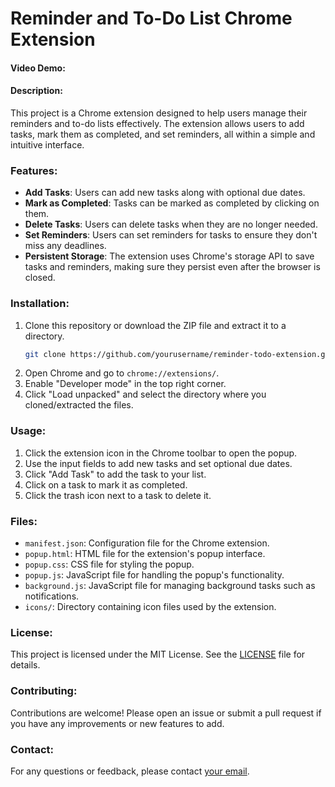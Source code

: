 # Reminder and To-Do List Chrome Extension
#### Video Demo:  <URL HERE>
#### Description:
This project is a Chrome extension designed to help users manage their reminders and to-do lists effectively. The extension allows users to add tasks, mark them as completed, and set reminders, all within a simple and intuitive interface.

### Features:
- **Add Tasks**: Users can add new tasks along with optional due dates.
- **Mark as Completed**: Tasks can be marked as completed by clicking on them.
- **Delete Tasks**: Users can delete tasks when they are no longer needed.
- **Set Reminders**: Users can set reminders for tasks to ensure they don't miss any deadlines.
- **Persistent Storage**: The extension uses Chrome's storage API to save tasks and reminders, making sure they persist even after the browser is closed.

### Installation:
1. Clone this repository or download the ZIP file and extract it to a directory.
    ```sh
    git clone https://github.com/yourusername/reminder-todo-extension.git
    ```
2. Open Chrome and go to `chrome://extensions/`.
3. Enable "Developer mode" in the top right corner.
4. Click "Load unpacked" and select the directory where you cloned/extracted the files.

### Usage:
1. Click the extension icon in the Chrome toolbar to open the popup.
2. Use the input fields to add new tasks and set optional due dates.
3. Click "Add Task" to add the task to your list.
4. Click on a task to mark it as completed.
5. Click the trash icon next to a task to delete it.

### Files:
- `manifest.json`: Configuration file for the Chrome extension.
- `popup.html`: HTML file for the extension's popup interface.
- `popup.css`: CSS file for styling the popup.
- `popup.js`: JavaScript file for handling the popup's functionality.
- `background.js`: JavaScript file for managing background tasks such as notifications.
- `icons/`: Directory containing icon files used by the extension.

### License:
This project is licensed under the MIT License. See the [LICENSE](LICENSE) file for details.

### Contributing:
Contributions are welcome! Please open an issue or submit a pull request if you have any improvements or new features to add.

### Contact:
For any questions or feedback, please contact [your email](mailto:your-email@example.com).
